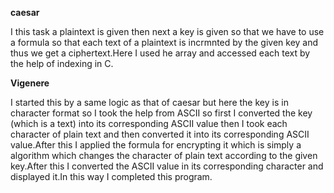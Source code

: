**caesar**

I this task a plaintext is given then next a key is given so that we have to use a formula so that each text of a plaintext is incrmnted by the given key and thus we get a ciphertext.Here I used he array and accessed each text by the help of indexing in C.
 
 
 **Vigenere**
 
 
I started this by a same logic as that of caesar but here the key is in character format so I took the help from ASCII so first I converted the key (which is a text) into its corresponding ASCII value then I took each character of plain text and then converted it into its corresponding ASCII value.After this I applied the formula for encrypting it which is simply a algorithm which changes the character of plain text according to the given key.After this I converted the ASCII value in its corresponding character and displayed it.In this way I completed this program.
